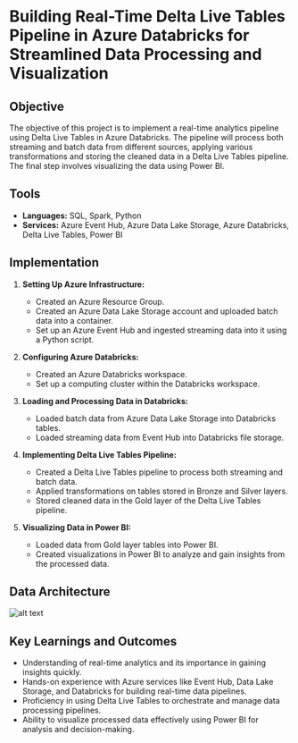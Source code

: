 # Building Real-Time Delta Live Tables Pipeline in Azure Databricks for Streamlined Data Processing and Visualization

## Objective
The objective of this project is to implement a real-time analytics pipeline using Delta Live Tables in Azure Databricks. The pipeline will process both streaming and batch data from different sources, applying various transformations and storing the cleaned data in a Delta Live Tables pipeline. The final step involves visualizing the data using Power BI.

## Tools
- **Languages:** SQL, Spark, Python
- **Services:** Azure Event Hub, Azure Data Lake Storage, Azure Databricks, Delta Live Tables, Power BI

## Implementation
1. **Setting Up Azure Infrastructure:**
   - Created an Azure Resource Group.
   - Created an Azure Data Lake Storage account and uploaded batch data into a container.
   - Set up an Azure Event Hub and ingested streaming data into it using a Python script.

2. **Configuring Azure Databricks:**
   - Created an Azure Databricks workspace.
   - Set up a computing cluster within the Databricks workspace.

3. **Loading and Processing Data in Databricks:**
   - Loaded batch data from Azure Data Lake Storage into Databricks tables.
   - Loaded streaming data from Event Hub into Databricks file storage.

4. **Implementing Delta Live Tables Pipeline:**
   - Created a Delta Live Tables pipeline to process both streaming and batch data.
   - Applied transformations on tables stored in Bronze and Silver layers.
   - Stored cleaned data in the Gold layer of the Delta Live Tables pipeline.

5. **Visualizing Data in Power BI:**
   - Loaded data from Gold layer tables into Power BI.
   - Created visualizations in Power BI to analyze and gain insights from the processed data.
  
## Data Architecture

![alt text](https://github.com/cmayen18/DataEngineeringPortfolio/Automating_Big_Data_Processing.png)

## Key Learnings and Outcomes
- Understanding of real-time analytics and its importance in gaining insights quickly.
- Hands-on experience with Azure services like Event Hub, Data Lake Storage, and Databricks for building real-time data pipelines.
- Proficiency in using Delta Live Tables to orchestrate and manage data processing pipelines.
- Ability to visualize processed data effectively using Power BI for analysis and decision-making.

